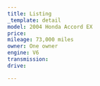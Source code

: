 ```yaml
---
title: Listing
_template: detail
model: 2004 Honda Accord EX
price: 
mileage: 73,000 miles
owner: One owner
engine: V6
transmission: 
drive:

---
```


